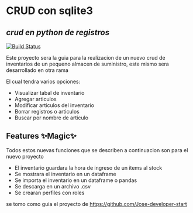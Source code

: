 # CRUD con sqlite3
## _crud en python de registros_



[![Build Status](https://travis-ci.org/joemccann/dillinger.svg?branch=master)](https://github.com/raynerrodriguezv)

Este proyecto sera la guia para la realizacion de un nuevo crud de inventarios de un pequeno almacen
de suministro, este mismo sera desarrollado en otra rama 

El cual tendra varios opciones:
- Visualizar tabal de inventario
- Agregar articulos
- Modificar articulos del inventario
- Borrar registros o articulos
- Buscar por nombre de articulo


## Features ✨Magic✨
Todos estos nuevas funciones que se describen a continuacion son para el nuevo proyecto

- El inventario guardara la hora de ingreso de un items al stock
- Se mostrara el inventario en un dataframe
- Se importa el inventario en un dataframe o pandas
- Se descarga en un archivo .csv
- Se crearan perfiles con roles


se tomo como guia el proyecto de https://github.com/Jose-developer-start